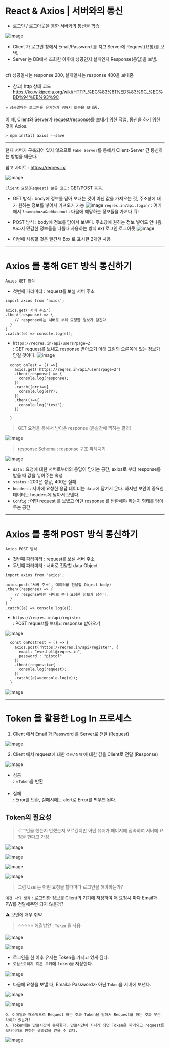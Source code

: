 # React & Axios | 서버와의 통신
- 로그인 / 로그아웃을 통한 서버와의 통신을 학습

![image](https://user-images.githubusercontent.com/63600953/133878826-91f40a82-464e-4076-b6c7-ac134634692c.png)

* Client 가 로그인 창에서 Email/Password 를 치고 Server에 Request(요청)를 보냄. 
* Server 는 DB에서 조회한 이후에 성공인지 실패인지 Response(응답)을 보냄. </br></br>

cf) 성공일시는 response 200, 실패일시는 response 400을 보내줌
  * 참고) http 상태 코드 
  https://ko.wikipedia.org/wiki/HTTP_%EC%83%81%ED%83%9C_%EC%BD%94%EB%93%9C
  

⭐ `성공일때는 로그인을 유지하기 위해서 토큰을 보내줌.`
  
  
이 때, Client와 Server가 request/response를 보내기 위한 작업, 통신을 하기 위한 것이 Axios. 
```
> npm install axios --save
```

---

현재 서버가 구축되어 있지 않으므로 
`Fake Server`를 통해서 Client-Server 간 통신하는 방법을 배운다.

참고 사이트 : https://reqres.in/

![image](https://user-images.githubusercontent.com/63600953/133879113-685bb0e4-01e5-40f4-8c02-f7307d64cb9f.png)

`Client 요청(Request) 분류 코드` : GET/POST 등등..

* GET 방식 : body에 정보를 담아 보내는 것이 아닌 값을 가져오는 것, 주소창에 내가 원하는 정보를 넣어서 가져오기 가능
  ![image](https://user-images.githubusercontent.com/63600953/133879483-c3423e88-e5b2-467a-a6e2-4e2f32dc332b.png)
  `reqres.in/api.login/` : 여기 에서
  `?name=hoza&add=seoul` : 다음에 해당하는 정보들을 가져다 줘!
  

* POST 방식 : body에  정보를 담아서 보낸다. 주소창에 원하는 정보 넣어도 안나옴. 따라서 민감한 정보들을 다룰때 사용하는 방식 ex) 로그인,로그아웃
  ![image](https://user-images.githubusercontent.com/63600953/133879637-5ff59d84-38b3-440b-8789-954f476dd012.png)
  
* 이번에 사용할 것은 빨간색 Box 로 표시한 2개만 사용

---

# Axios 를 통해 GET 방식 통신하기

`Axios GET 방식`
* 첫번째 파라미터 : request를 보낼 서버 주소
```
import axios from 'axios'; 

axios.get('서버 주소')
.then((response) => {
    // response에는 서버로 부터 요청한 정보가 담긴다.  
  }
)
.catch((e) => console.log(e)); 
```

* `https://reqres.in/api/users?page=2` </br>
  : GET request를 보내고 response 받아오기
  아래 그림의 오른쪽에 있는 정보가 담길 것이다. 
  ![image](https://user-images.githubusercontent.com/63600953/133881139-a486ef36-4010-4993-9136-f1da18176530.png)  

```
  const onTest = () =>{
    axios.get('https://reqres.in/api/users?page=2')
    .then((response) => {
      console.log(response);
    })
    .catch((err)=>{
      console.log(err); 
    })
    .then(()=>{
      console.log('test'); 
    })
  
  }

```
> GET 요청을 통해서 받아온 response (콘솔창에 찍히는 결과)

![image](https://user-images.githubusercontent.com/63600953/133881000-0c7ccd47-04f6-4bf7-8a11-478b8c3fc782.png)


> response Schema : response 구조 파헤치기

![image](https://user-images.githubusercontent.com/63600953/133881476-4c780b87-ed73-4eb2-9164-9f25f1aa4787.png)

* `data` : 요청에 대한 서버로부터의 응답이 담기는 공간, axios로 부터 response를 받을 때 값을 넣어주는 속성 </br>
* `status` : 200은 성공, 400은 실패 </br>
* `headers` : 서버에 요청한 응답 데이터는 `data`에 담겨서 온다. 하지만 보안이 중요한 데이터는 headers에 담아서 보낸다. </br>
* `Config` : 어떤 request 를 보냈고 어던 response 를 반환해야 하는지 형태를 담아두는 공간 </br>

--- 
# Axios 를 통해 POST 방식 통신하기

`Axios POST 방식`
* 첫번째 파라미터 : request를 보낼 서버 주소
* 두번째 파라미터 : 서버로 전달할 data Object
```
import axios from 'axios'; 

axios.post('서버 주소', 데이터를 전달할 Object body)
.then((response) => {
    // response에는 서버로 부터 요청한 정보가 담긴다.  
  }
)
.catch((e) => console.log(e)); 
```

* `https://reqres.in/api/register` </br> 
  : POST request를 보내고 response 받아오기

![image](https://user-images.githubusercontent.com/63600953/133882062-04d78b3f-cff0-496d-9982-f1187fc0cf06.png)

```
  const onPostTest = () => {
    axios.post('https://reqres.in/api/register', {
      email: "eve.holt@reqres.in",
      password : "pistol"
    })
    .then((request)=>{
      console.log(request); 
    })
    .catch((e)=>console.log(e)); 
  }
```
![image](https://user-images.githubusercontent.com/63600953/133882139-eaef8a14-a640-4064-a1e2-fff501d822af.png)

---
# Token 을 활용한 Log In 프로세스

1. Client 에서 Email 과 Password 를 Server로 전달 (Request)
   

![image](https://user-images.githubusercontent.com/63600953/133884913-d0dad15c-4e71-4b4b-b041-29641a6ff5dd.png)
   


2. Client 에서 request에 대한 `성공/실패` 에 대한 값을 Client로 전달 (Response)

![image](https://user-images.githubusercontent.com/63600953/133884937-89825415-723e-43ce-8e86-0b3bc205c0c3.png)

* 성공   </br> 
: ⭐`Token`을 반환
  

* 실패   </br>
: Error를 반환, 실패시에는 alert로 Error를 띄우면 된다. 
  

## Token의 필요성
> 로그인을 했는지 안했는지 모르겠지만 어떤 유저가 페이지에 접속하여 서버에 요청을 한다고 가정

![image](https://user-images.githubusercontent.com/63600953/133885119-bebfbe79-8109-4e47-a333-a05b3609d7ec.png)

![image](https://user-images.githubusercontent.com/63600953/133885134-34460509-c51d-4c02-8f28-49819e1dca2b.png)

![image](https://user-images.githubusercontent.com/63600953/133885152-b6a4f222-5a73-4464-8709-d649653e8f05.png)

![image](https://user-images.githubusercontent.com/63600953/133885161-26032aab-86ef-4a34-a611-cc4943abb522.png)

> 그럼 User는 어떤 요청을 할때마다 로그인을 해야하는가? 

`예전 나의 생각` : 로그인한 정보를 Client의 기기에 저장하여 매 요청시 마다 Email과 PW를 전달해주면 되지 않을까? 

⚠ 보안에 매우 취약

> ⭐⭐⭐⭐⭐ 해결방안 : `Token` 을 사용

![image](https://user-images.githubusercontent.com/63600953/133885273-e2f85561-ac2c-4cde-b35a-14f6ae174e84.png)

![image](https://user-images.githubusercontent.com/63600953/133885280-da4bea09-f91e-4cba-b634-220ebb48608c.png)

* 로그인을 한 이후 유저는 Token을 가지고 있게 된다.
* `로컬스토리지 혹은 쿠키`에 Token을 저장한다. 

![image](https://user-images.githubusercontent.com/63600953/133885292-20f38fba-6893-4bf5-b103-8c8e81852a97.png)

* 다음에 요청을 보낼 때, Email과 Password가 아닌 `Token`을 서버에 보낸다.
  
![image](https://user-images.githubusercontent.com/63600953/133885355-6faa191d-7d3d-44b0-a097-d05b979e9559.png)

![image](https://user-images.githubusercontent.com/63600953/133885375-091aab9d-dfcc-4958-8e1e-f9bc670bf4a5.png)


```
Q. 이메일과 패스워드로 Request 하는 것과 Token을 담아서 Request를 하는 것과 무슨 차이가 있는가?
A. Token에는 만료시간이 존재한다. 만료시간이 지나게 되면 Token은 파기되고 request를 보내더라도 원하는 결과값을 얻을 수 없다. 
```
![image](https://user-images.githubusercontent.com/63600953/133885433-26affc77-a806-443d-b943-27a060cc64ab.png)

